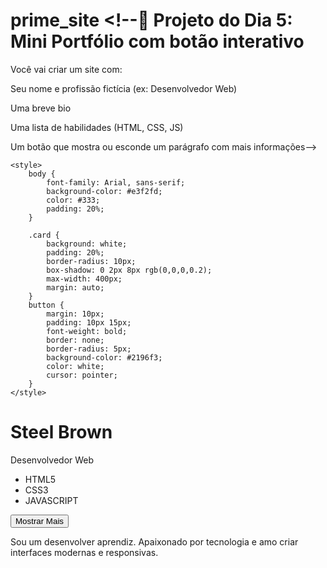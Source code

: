 # prime_site <!--🚧 Projeto do Dia 5: Mini Portfólio com botão interativo
Você vai criar um site com:

Seu nome e profissão fictícia (ex: Desenvolvedor Web)

Uma breve bio

Uma lista de habilidades (HTML, CSS, JS)

Um botão que mostra ou esconde um parágrafo com mais informações-->
<!DOCTYPE html>
<html lang="pt-Br">
<head>
    <meta charset="UTF-8">
    <meta name="viewport" content="width=device-width, initial-scale=1.0">
    <title>Meu Portfólio</title>

    <style>
        body {
            font-family: Arial, sans-serif;
            background-color: #e3f2fd;
            color: #333;
            padding: 20%;
        }

        .card {
            background: white;
            padding: 20%;
            border-radius: 10px;
            box-shadow: 0 2px 8px rgb(0,0,0,0.2);
            max-width: 400px;
            margin: auto;
        }
        button {
            margin: 10px;
            padding: 10px 15px;
            font-weight: bold;
            border: none;
            border-radius: 5px;
            background-color: #2196f3;
            color: white;
            cursor: pointer;
        }
    </style>
</head>
<body>
    <div class="card">
        <h1>Steel Brown</h1>
        <p>Desenvolvedor Web</p>
        <ul>
            <li>HTML5</li>
            <li>CSS3</li>
            <li>JAVASCRIPT</li>
        </ul>
        <button onclick="toggleInfo()">Mostrar Mais</button>
        <p id="info">Sou um desenvolver aprendiz. Apaixonado por tecnologia e amo criar interfaces modernas e responsivas.</p>
    </div>
    <script>
        function toggleInfo() {
            const info = document.getElementById("info");
            if (info.style.display === "none") {
              info.style.display = "block";  
            } else {
                info.style.display = "none";
            }
        }
        
    </script>
    
</body>
</html>

